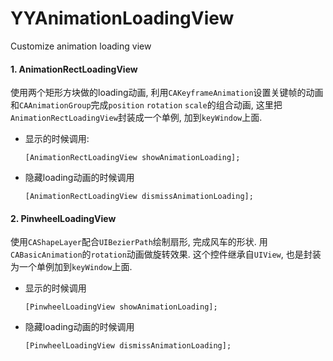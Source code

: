 # YYAnimationLoadingView
Customize animation loading view


#### 1. AnimationRectLoadingView

使用两个矩形方块做的loading动画, 利用``CAKeyframeAnimation``设置关键帧的动画和``CAAnimationGroup``完成``position`` ``rotation`` ``scale``的组合动画, 这里把``AnimationRectLoadingView``封装成一个单例, 加到``keyWindow``上面. 


* 显示的时候调用:

	``[AnimationRectLoadingView showAnimationLoading];``

* 隐藏loading动画的时候调用

	``[AnimationRectLoadingView dismissAnimationLoading];``


#### 2. PinwheelLoadingView

使用``CAShapeLayer``配合``UIBezierPath``绘制扇形, 完成风车的形状. 用``CABasicAnimation``的``rotation``动画做旋转效果. 这个控件继承自``UIView``, 也是封装为一个单例加到``keyWindow``上面.

* 显示的时候调用

	``[PinwheelLoadingView showAnimationLoading];``

* 隐藏loading动画的时候调用

	``[PinwheelLoadingView dismissAnimationLoading];``
